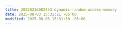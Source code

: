 ```yaml
---
title: 20220216082453-dynamic-random-access-memory
date: 2025-08-03 15:31:21 -05:00
modified: 2025-08-03 15:31:30 -05:00
---
```

